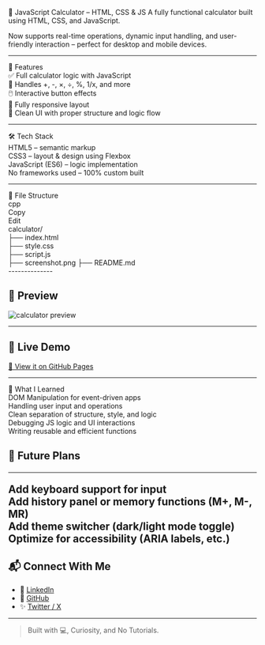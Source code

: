 🧮 JavaScript Calculator – HTML, CSS & JS
A fully functional calculator built using HTML, CSS, and JavaScript.

Now supports real-time operations, dynamic input handling, and user-friendly interaction – perfect for desktop and mobile devices.
<hr>
🌟 Features<br>
✅ Full calculator logic with JavaScript<br>
🔢 Handles +, -, ×, ÷, %, 1/x, and more<br>
🖱️ Interactive button effects<br>
📱 Fully responsive layout<br>
🧠 Clean UI with proper structure and logic flow<br>
<hr>
🛠️ Tech Stack<br>
HTML5 – semantic markup<br>
CSS3 – layout & design using Flexbox <br>
JavaScript (ES6) – logic implementation<br>
No frameworks used – 100% custom built<br>
<hr>
📁 File Structure
<br>
cpp
<br>
Copy
<br>
Edit
<br>
calculator/
<br>
├── index.html
<br>
├── style.css
<br>
├── script.js
<br>
├── screenshot.png   
├── README.md 
<br>
--------------

## 📸 Preview
![calculator preview](screenshot.png)

---

## 🚀 Live Demo
[🔗 View it on GitHub Pages](https://codevory.github.io/calculator-ui-html-css)

<hr>
🧠 What I Learned<br>
DOM Manipulation for event-driven apps<br>
Handling user input and operations<br>
Clean separation of structure, style, and logic <br>
Debugging JS logic and UI interactions<br>
Writing reusable and efficient functions<br>

📌 Future Plans<hr>
Add keyboard support for input<br>
Add history panel or memory functions (M+, M-, MR) <br>
Add theme switcher (dark/light mode toggle) <br>
Optimize for accessibility (ARIA labels, etc.) <br>
---

## 📬 Connect With Me

- 💼 [LinkedIn](https://linkedin.com/in/shahijahan-pedhar)
- 🧠 [GitHub](https://github.com/codevory)
- ✨ [Twitter / X](https://x.com/shahijahanQ)

---

> Built with 💻, Curiosity, and No Tutorials.
